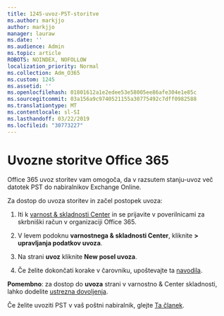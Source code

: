 ```yaml
---
title: 1245-uvoz-PST-storitve
ms.author: markjjo
author: markjjo
manager: lauraw
ms.date: ''
ms.audience: Admin
ms.topic: article
ROBOTS: NOINDEX, NOFOLLOW
localization_priority: Normal
ms.collection: Adm_O365
ms.custom: 1245
ms.assetid: ''
ms.openlocfilehash: 01801612a1e2edee53e58005ee86afe304e1e85c
ms.sourcegitcommit: 03a156a9c9740521155a30775492c7dff0982588
ms.translationtype: MT
ms.contentlocale: sl-SI
ms.lasthandoff: 03/22/2019
ms.locfileid: "30773227"
---
```

# <a name="office-365-import-service"></a>Uvozne storitve Office 365 

Office 365 uvoz storitev vam omogoča, da v razsutem stanju-uvoz več datotek PST do nabiralnikov Exchange Online. 

Za dostop do uvoza storitev in začel postopek uvoza:

1. Iti k [varnost & skladnosti Center](https://protection.office.com) in se prijavite v poverilnicami za skrbniški račun v organizaciji Office 365.

2. V levem podoknu **varnostnega & skladnosti Center**, kliknite **> upravljanja podatkov uvoza**.

3. Na strani **uvoz** kliknite **New posel uvoza**. 

4. Če želite dokončati korake v čarovniku, upoštevajte ta [navodila](https://docs.microsoft.com/office365/securitycompliance/use-network-upload-to-import-pst-files).

**Pomembno**: za dostop do **uvoza** strani v varnostno & Center skladnosti, lahko dodelite [ustrezna dovoljenja](https://docs.microsoft.com/office365/securitycompliance/use-network-upload-to-import-pst-files#before-you-begin). 

Če želite uvoziti PST v vaš poštni nabiralnik, glejte [Ta članek](https://support.office.com/article/import-email-contacts-and-calendar-from-an-outlook-pst-file-431a8e9a-f99f-4d5f-ae48-ded54b3440ac).
